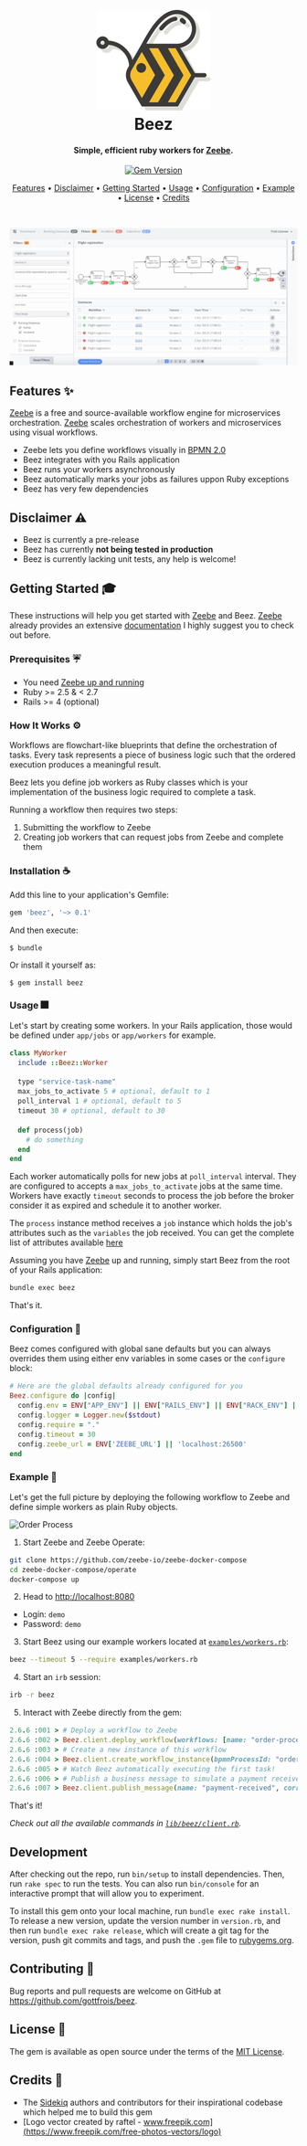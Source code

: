 <h1 align="center">
  <br>
  <a href="https://github.com/gottfrois/beez"><img src="https://github.com/gottfrois/beez/blob/master/assets/images/bee.png?raw=true" alt="Beez" width="200"></a>
  <br>
  Beez
</h1>

<h4 align="center">
  Simple, efficient ruby workers for <a href="https://zeebe.io/" target="_blank">Zeebe</a>.
</h4>

<p align="center">
  <a href="https://badge.fury.io/rb/beez"><img src="https://badge.fury.io/rb/beez.svg" alt="Gem Version" height="18"></a>
</p>

<p align="center">
  <a href="#features-">Features</a> •
  <a href="#disclaimer-%EF%B8%8F">Disclaimer</a> •
  <a href="#getting-started-">Getting Started</a> •
  <a href="#usage-">Usage</a> •
  <a href="#configuration-">Configuration</a> •
  <a href="#example-">Example</a> •
  <a href="#license-">License</a> •
  <a href="#credits-">Credits</a>
</p>
<br>

![Zeebe Operate](https://github.com/gottfrois/beez/blob/master/assets/images/zeebe-operate.jpeg?raw=true)

## Features ✨

[Zeebe](https://zeebe.io/) is a free and source-available workflow engine for
microservices orchestration. [Zeebe](https://zeebe.io/) scales orchestration of
workers and microservices using visual workflows.

* Zeebe lets you define workflows visually in [BPMN 2.0](http://www.bpmn.org/)
* Beez integrates with you Rails application
* Beez runs your workers asynchronously
* Beez automatically marks your jobs as failures uppon Ruby exceptions
* Beez has very few dependencies

## Disclaimer ⚠️

* Beez is currently a pre-release
* Beez has currently **not being tested in production**
* Beez is currently lacking unit tests, any help is welcome!

## Getting Started 🎓

These instructions will help you get started with [Zeebe](https://zeebe.io/)
and Beez. [Zeebe](https://zeebe.io/) already provides an extensive [documentation](https://docs.zeebe.io/)
I highly suggest you to check out before.

### Prerequisites ☔️

* You need [Zeebe up and running](https://docs.zeebe.io/introduction/install.html)
* Ruby >= 2.5 & < 2.7
* Rails >= 4 (optional)

### How It Works ⚙️

Workflows are flowchart-like blueprints that define the orchestration of tasks.
Every task represents a piece of business logic such that the ordered execution
produces a meaningful result.

Beez lets you define job workers as Ruby classes which is your implementation of
the business logic required to complete a task.

Running a workflow then requires two steps:

1. Submitting the workflow to Zeebe
2. Creating job workers that can request jobs from Zeebe and complete them

### Installation ☕️

Add this line to your application's Gemfile:

```ruby
gem 'beez', '~> 0.1'
```

And then execute:

    $ bundle

Or install it yourself as:

    $ gem install beez

### Usage 🎆

Let's start by creating some workers. In your Rails application, those would be
defined under `app/jobs` or `app/workers` for example.

```ruby
class MyWorker
  include ::Beez::Worker

  type "service-task-name"
  max_jobs_to_activate 5 # optional, default to 1
  poll_interval 1 # optional, default to 5
  timeout 30 # optional, default to 30

  def process(job)
    # do something
  end
end
```

Each worker automatically polls for new jobs at `poll_interval` interval. They
are configured to accepts a `max_jobs_to_activate` jobs at the same time.
Workers have exactly `timeout` seconds to process the job before the broker
consider it as expired and schedule it to another worker.

The `process` instance method receives a `job` instance which holds the job's
attributes such as the `variables` the job received. You can get the complete
list of attributes available [here](https://github.com/zeebe-io/zeebe-client-ruby/blob/master/lib/zeebe/client/proto/gateway_pb.rb#L20-L32)

Assuming you have [Zeebe](https://zeebe.io/) up and running, simply start Beez
from the root of your Rails application:

```sh
bundle exec beez
```

That's it.

### Configuration 🔧

Beez comes configured with global sane defaults but you can always
overrides them using either env variables in some cases or the `configure`
block:

```ruby
# Here are the global defaults already configured for you
Beez.configure do |config|
  config.env = ENV["APP_ENV"] || ENV["RAILS_ENV"] || ENV["RACK_ENV"] || "development"
  config.logger = Logger.new($stdout)
  config.require = "."
  config.timeout = 30
  config.zeebe_url = ENV['ZEEBE_URL'] || 'localhost:26500'
end
````

### Example 📘

Let's get the full picture by deploying the following workflow to Zeebe and
define simple workers as plain Ruby objects.

![Order Process](https://docs.zeebe.io/getting-started/img/tutorial-3.0-complete-workflow.png)

1. Start Zeebe and Zeebe Operate:

```sh
git clone https://github.com/zeebe-io/zeebe-docker-compose
cd zeebe-docker-compose/operate
docker-compose up
```

2. Head to [http://localhost:8080](http://localhost:8080)

* Login: `demo`
* Password: `demo`

3. Start Beez using our example workers located at [`examples/workers.rb`](https://github.com/gottfrois/beez/blob/master/examples/workers.rb):

```sh
beez --timeout 5 --require examples/workers.rb
```

4. Start an `irb` session:

```sh
irb -r beez
```

5. Interact with Zeebe directly from the gem:

```ruby
2.6.6 :001 > # Deploy a workflow to Zeebe
2.6.6 :002 > Beez.client.deploy_workflow(workflows: [name: "order-process", type: :BPMN, definition: File.read('/path/to/beez/bpmn/order-process.bpmn')])
2.6.6 :003 > # Create a new instance of this workflow
2.6.6 :004 > Beez.client.create_workflow_instance(bpmnProcessId: "order-process", version: 1, variables: { orderId: "1234", orderValue: 94 }.to_json)
2.6.6 :005 > # Watch Beez automatically executing the first task!
2.6.6 :006 > # Publish a business message to simulate a payment received event
2.6.6 :007 > Beez.client.publish_message(name: "payment-received", correlationKey: "1234")
```

That's it!

*Check out all the available commands in [`lib/beez/client.rb`](https://github.com/gottfrois/beez/blob/master/lib/beez/client.rb).*

## Development

After checking out the repo, run `bin/setup` to install dependencies. Then, run `rake spec` to run the tests. You can also run `bin/console` for an interactive prompt that will allow you to experiment.

To install this gem onto your local machine, run `bundle exec rake install`. To release a new version, update the version number in `version.rb`, and then run `bundle exec rake release`, which will create a git tag for the version, push git commits and tags, and push the `.gem` file to [rubygems.org](https://rubygems.org).

## Contributing 🤝

Bug reports and pull requests are welcome on GitHub at https://github.com/gottfrois/beez.

## License 📜

The gem is available as open source under the terms of the [MIT License](https://opensource.org/licenses/MIT).

## Credits 👏

* The [Sidekiq](https://github.com/mperham/sidekiq) authors and contributors for
their inspirational codebase which helped me to build this gem
* [Logo vector created by raftel - www.freepik.com](https://www.freepik.com/free-photos-vectors/logo)
